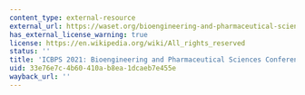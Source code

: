 ```yaml
---
content_type: external-resource
external_url: https://waset.org/bioengineering-and-pharmaceutical-sciences-conference-in-june-2021-in-rome
has_external_license_warning: true
license: https://en.wikipedia.org/wiki/All_rights_reserved
status: ''
title: 'ICBPS 2021: Bioengineering and Pharmaceutical Sciences Conference'
uid: 33e76e7c-4b60-410a-b8ea-1dcaeb7e455e
wayback_url: ''
---
```

